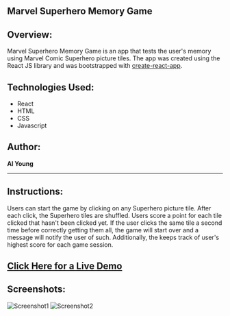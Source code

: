 ## Marvel Superhero Memory Game

## Overview:

Marvel Superhero Memory Game is an app that tests the user's memory using Marvel Comic Superhero picture tiles.  The app was created using the React JS library and was bootstrapped with [create-react-app](https://github.com/facebook/create-react-app).

## Technologies Used:

- React
- HTML
- CSS
- Javascript

## Author:

<strong>Al Young</strong>
<hr>

## Instructions:

Users can start the game by clicking on any Superhero picture tile.  After each click, the Superhero tiles are shuffled.  Users score a point for each tile clicked that hasn't been clicked yet.  If the user clicks the same tile a second time before correctly getting them all, the game will start over and a message will notify the user of such.  Additionally, the keeps track of user's highest score for each game session.

## [Click Here for a Live Demo](https://mighty-taiga-20181.herokuapp.com/)


## Screenshots:
            
 <img src="https://packleader206.github.io/memory-game-react/public/screenshot1.png" alt="Screenshot1">
 <img src="https://packleader206.github.io/memory-game-react/public/screenshot2.png" alt="Screenshot2">
 





